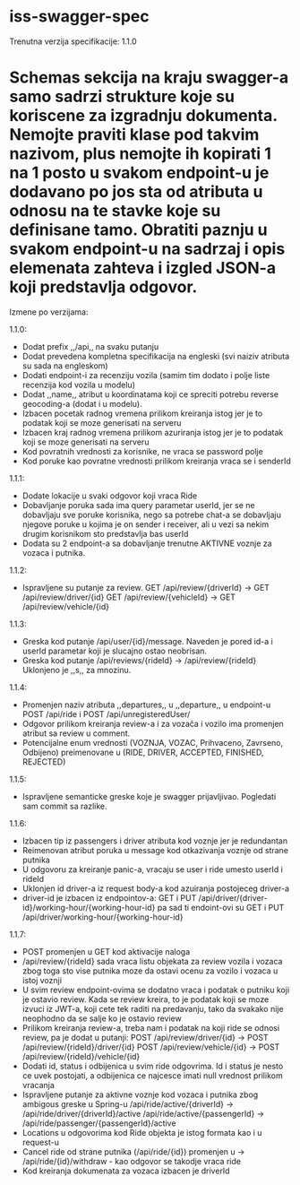 # iss-swagger-spec

Trenutna verzija specifikacije: 1.1.0

# Schemas sekcija na kraju swagger-a samo sadrzi strukture koje su koriscene za izgradnju dokumenta. Nemojte praviti klase pod takvim nazivom, plus nemojte ih kopirati 1 na 1 posto u svakom endpoint-u je dodavano po jos sta od atributa u odnosu na te stavke koje su definisane tamo. Obratiti paznju u svakom endpoint-u na sadrzaj i opis elemenata zahteva i izgled JSON-a koji predstavlja odgovor.

Izmene po verzijama:

1.1.0:

- Dodat prefix ,,/api,, na svaku putanju
- Dodat prevedena kompletna specifikacija na engleski (svi naiziv atributa su sada na engleskom)
- Dodati endpoint-i za recenziju vozila (samim tim dodato i polje liste recenzija kod vozila u modelu)
- Dodat ,,name,, atribut u koordinatama koji ce spreciti potrebu reverse geocoding-a (dodat i u modelu).
- Izbacen pocetak radnog vremena prilikom kreiranja istog jer je to podatak koji se moze generisati na serveru
- Izbacen kraj radnog vremena prilikom azuriranja istog jer je to podatak koji se moze generisati na serveru
- Kod povratnih vrednosti za korisnike, ne vraca se password polje
- Kod poruke kao povratne vrednosti prilikom kreiranja vraca se i senderId

1.1.1:

- Dodate lokacije u svaki odgovor koji vraca Ride
- Dobavljanje poruka sada ima query parametar userId, jer se ne dobavljaju sve poruke korisnika, nego sa potrebe chat-a se dobavljaju njegove poruke u kojima je on sender i receiver, ali u vezi sa nekim drugim korisnikom sto predstavlja bas userId
- Dodata su 2 endpoint-a sa dobavljanje trenutne AKTIVNE voznje za vozaca i putnika.

1.1.2:

- Ispravljene su putanje za review. GET /api/review/{driverId} -> GET /api/review/driver/{id}
                                    GET /api/review/{vehicleId} -> GET /api/review/vehicle/{id}

1.1.3:

- Greska kod putanje /api/user/{id}/message. Naveden je pored id-a i userId parametar koji je slucajno ostao neobrisan.
- Greska kod putanje /api/reviews/{rideId} -> /api/review/{rideId} Uklonjeno je ,,s,, za mnozinu.

1.1.4:

- Promenjen naziv atributa ,,departures,, u ,,departure,, u endpoint-u POST /api/ride i POST /api/unregisteredUser/
- Odgovor prilikom kreiranja review-a i za vozača i vozilo ima promenjen atribut sa review u comment.
- Potencijalne enum vrednosti (VOZNJA, VOZAC, Prihvaceno, Zavrseno, Odbijeno) preimenovane u (RIDE, DRIVER, ACCEPTED, FINISHED, REJECTED)

1.1.5:

- Ispravljene semanticke greske koje je swagger prijavljivao. Pogledati sam commit sa razlike.

1.1.6:

- Izbacen tip iz passengers i driver atributa kod voznje jer je redundantan
- Reimenovan atribut poruka u message kod otkazivanja voznje od strane putnika
- U odgovoru za kreiranje panic-a, vracaju se user i ride umesto userId i rideId
- Uklonjen id driver-a iz request body-a kod azuiranja postojeceg driver-a
- driver-id je izbacen iz endpointov-a: GET i PUT /api/driver/{driver-id}/working-hour/{working-hour-id} pa sad ti endoint-ovi su GET i PUT /api/driver/working-hour/{working-hour-id}

1.1.7:

- POST promenjen u GET kod aktivacije naloga
- /api/review/{rideId} sada vraca listu objekata za review vozila i vozaca zbog toga sto vise putnika moze da ostavi ocenu za vozilo i vozaca u istoj voznji
- U svim review endpoint-ovima se dodatno vraca i podatak o putniku koji je ostavio review. Kada se review kreira, to je podatak koji se moze izvuci iz JWT-a, koji cete tek raditi na predavanju, tako da svakako nije neophodno da se salje ko je ostavio review
- Prilikom kreiranja review-a, treba nam i podatak na koji ride se odnosi review, pa je dodat u putanji:
POST /api/review/driver/{id} -> POST /api/review/{rideId}/driver/{id}
POST /api/review/vehicle/{id} -> POST /api/review/{rideId}/vehicle/{id}
- Dodati id, status i odbijenica u svim ride odgovrima. Id i status je nesto ce uvek postojati, a odbijenica ce najcesce imati null vrednost prilikom vracanja
- Ispravljene putanje za aktivne voznje kod vozaca i putnika zbog ambigous greske u Spring-u
/api/ride/active/{driverId} -> /api/ride/driver/{driverId}/active
/api/ride/active/{passengerId} -> /api/ride/passenger/{passengerId}/active
- Locations u odgovorima kod Ride objekta je istog formata kao i u request-u
- Cancel ride od strane putnika (/api/ride/{id}) promenjen u -> /api/ride/{id}/withdraw - kao odgovor se takodje vraca ride
- Kod kreiranja dokumenata za vozaca izbacen je driverId

